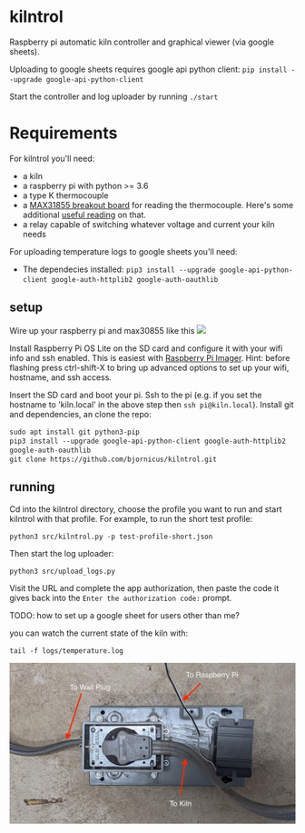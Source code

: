 # kilntrol
Raspberry pi automatic kiln controller and graphical viewer (via google sheets).

Uploading to google sheets requires google api python client:
`pip install --upgrade google-api-python-client`

Start the controller and log uploader by running `./start`

# Requirements
For kilntrol you'll need:
- a kiln
- a raspberry pi with python >= 3.6
- a type K thermocouple
- a [MAX31855 breakout board](https://www.adafruit.com/product/269) for reading the thermocouple. Here's some additional [useful reading](https://learn.adafruit.com/thermocouple) on that.
- a relay capable of switching whatever voltage and current your kiln needs 

For uploading temperature logs to google sheets you'll need:
- The dependecies installed: `pip3 install --upgrade google-api-python-client google-auth-httplib2 google-auth-oauthlib`

## setup
Wire up your raspberry pi and max30855 like this ![](pi_wiring.png)

Install Raspberry Pi OS Lite on the SD card and configure it with your wifi info and ssh enabled.  This is easiest with [Raspberry Pi Imager](https://www.raspberrypi.com/software/). Hint: before flashing press ctrl-shift-X to bring up advanced options to set up your wifi, hostname, and ssh access.

Insert the SD card and boot your pi. Ssh to the pi (e.g. if you set the hostname to 'kiln.local' in the above step then `ssh pi@kiln.local`). Install git and dependencies, an clone the repo:
```
sudo apt install git python3-pip
pip3 install --upgrade google-api-python-client google-auth-httplib2 google-auth-oauthlib
git clone https://github.com/bjornicus/kilntrol.git
```

## running
Cd into the kilntrol directory, choose the profile you want to run and start kilntrol with that profile. For example, to run the short test profile: 
```
python3 src/kilntrol.py -p test-profile-short.json
```
Then start the log uploader:
```
python3 src/upload_logs.py 
```
Visit the URL and complete the app authorization, then paste the code it gives back into the `Enter the authorization code:` prompt.

TODO: how to set up a google sheet for users other than me?

you can watch the current state of the kiln with:
```
tail -f logs/temperature.log
```
![](relay.jpg)